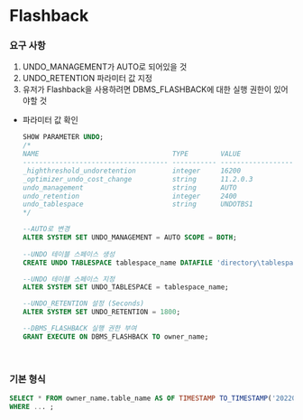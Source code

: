 Flashback
===

### 요구 사항
1. UNDO_MANAGEMENT가 AUTO로 되어있을 것
1. UNDO_RETENTION 파라미터 값 지정
1. 유저가 Flashback을 사용하려면 DBMS_FLASHBACK에 대한 실행 권한이 있어야할 것

* 파라미터 값 확인
  ```sql
  SHOW PARAMETER UNDO;
  /*
  NAME                                 TYPE        VALUE
  ------------------------------------ ----------- ------------------------------
  _highthreshold_undoretention         integer     16200
  _optimizer_undo_cost_change          string      11.2.0.3
  undo_management                      string      AUTO
  undo_retention                       integer     2400
  undo_tablespace                      string      UNDOTBS1
  */

  --AUTO로 변경
  ALTER SYSTEM SET UNDO_MANAGEMENT = AUTO SCOPE = BOTH;
 
  --UNDO 테이블 스페이스 생성
  CREATE UNDO TABLESPACE tablespace_name DATAFILE 'directory\tablespace_name.dbf' SIZE size;

  --UNDO 테이블 스페이스 지정
  ALTER SYSTEM SET UNDO_TABLESPACE = tablespace_name;

  --UNDO_RETENTION 설정 (Seconds)
  ALTER SYSTEM SET UNDO_RETENTION = 1800;

  --DBMS_FLASHBACK 실행 권한 부여
  GRANT EXECUTE ON DBMS_FLASHBACK TO owner_name;
  ```

<br>

### 기본 형식
```sql
SELECT * FROM owner_name.table_name AS OF TIMESTAMP TO_TIMESTAMP('20220427 093824', 'YYYYMMDD HH24MISS')
WHERE ... ;
```

<br>
